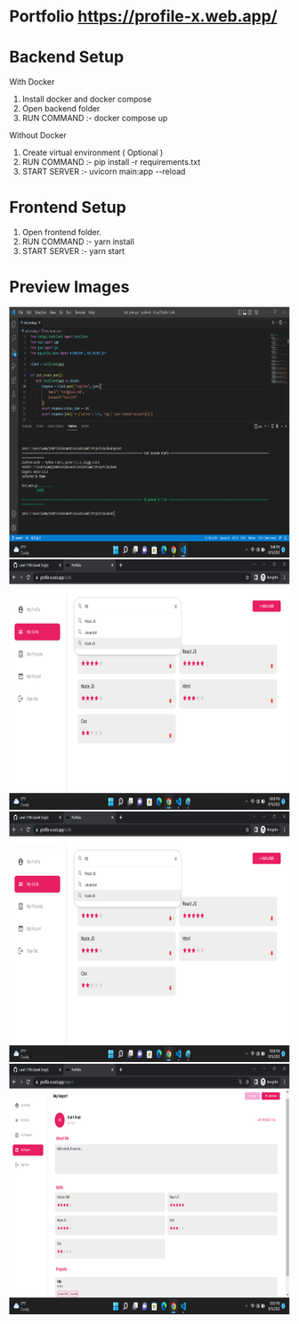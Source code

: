 # Portfolio  https://profile-x.web.app/ 


# Backend Setup

With Docker
1. Install docker and docker compose
2. Open backend folder
3. RUN COMMAND :- docker compose up

Without Docker
1. Create virtual environment ( Optional )
2. RUN COMMAND :- pip install -r requirements.txt
3. START SERVER :- uvicorn main:app --reload


# Frontend Setup

1. Open frontend folder.
2. RUN COMMAND :- yarn install
3. START SERVER :- yarn start

# Preview Images

<img src="test-preview.png" width="800" height="450">


<img src="preview1.png" width="800" height="450">


<img src="preview2.png" width="800" height="450">


<img src="preview3.png" width="800" height="450">
